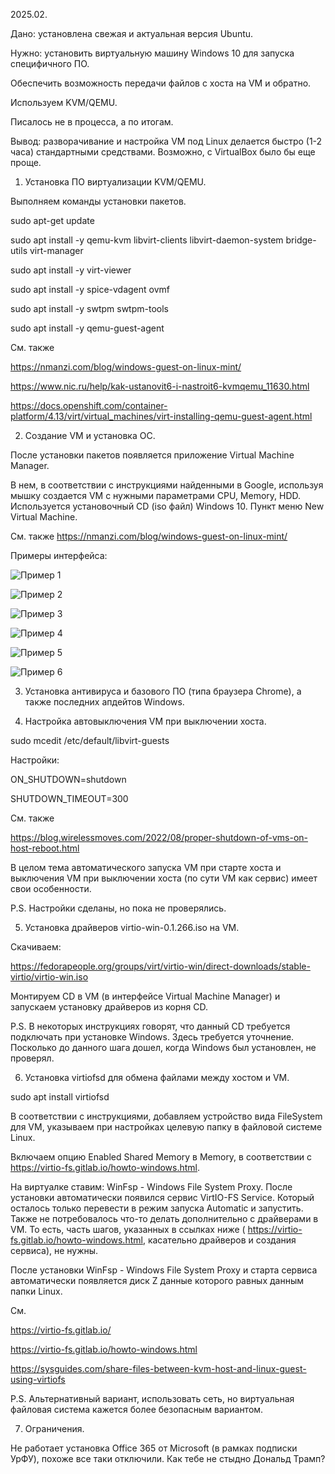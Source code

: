 2025.02.

Дано: установлена свежая и актуальная версия Ubuntu.

Нужно: установить виртуальную машину Windows 10 для запуска специфичного ПО.

Обеспечить возможность передачи файлов с хоста на VM и обратно.

Используем KVM/QEMU.

Писалось не в процесса, а по итогам.

Вывод: разворачивание и настройка VM под Linux делается быстро (1-2 часа) стандартными средствами. Возможно, с VirtualBox было бы еще проще.

1) Установка ПО виртуализации KVM/QEMU.

Выполняем команды установки пакетов.

sudo apt-get update

sudo apt install -y qemu-kvm libvirt-clients libvirt-daemon-system bridge-
utils virt-manager

sudo apt install -y virt-viewer

sudo apt install -y spice-vdagent ovmf

sudo apt install -y swtpm swtpm-tools

sudo apt install -y qemu-guest-agent

См. также

https://nmanzi.com/blog/windows-guest-on-linux-mint/

https://www.nic.ru/help/kak-ustanovit6-i-nastroit6-kvmqemu_11630.html

https://docs.openshift.com/container-platform/4.13/virt/virtual_machines/virt-installing-qemu-guest-agent.html

2) Создание VM и установка ОС.

После установки пакетов появляется приложение
Virtual Machine Manager.

В нем, в соответствии с инструкциями найденными в Google, 
используя мышку создается VM с нужными параметрами CPU, Memory, HDD.
Используется установочный CD (iso файл) Windows 10.
Пункт меню New Virtual Machine.

См. также
https://nmanzi.com/blog/windows-guest-on-linux-mint/

Примеры интерфейса:

![Пример 1](https://github.com/VeretennikovAlexander/OS-Public/blob/master/Supplementals/Linux%20KVM%20%26%20QEMU/Create%20a%20new%20virtual%20machine%201.png) 

![Пример 2](https://github.com/VeretennikovAlexander/OS-Public/blob/master/Supplementals/Linux%20KVM%20%26%20QEMU/Create%20a%20new%20virtual%20machine%202.png) 

![Пример 3](https://github.com/VeretennikovAlexander/OS-Public/blob/master/Supplementals/Linux%20KVM%20%26%20QEMU/Create%20a%20new%20virtual%20machine%203.png) 

![Пример 4](https://github.com/VeretennikovAlexander/OS-Public/blob/master/Supplementals/Linux%20KVM%20%26%20QEMU/Create%20a%20new%20virtual%20machine%204.png) 
 
![Пример 5](https://github.com/VeretennikovAlexander/OS-Public/blob/master/Supplementals/Linux%20KVM%20%26%20QEMU/Create%20a%20new%20virtual%20machine%205.png) 

![Пример 6](https://github.com/VeretennikovAlexander/OS-Public/blob/master/Supplementals/Linux%20KVM%20%26%20QEMU/Create%20a%20new%20virtual%20machine%206.png) 

3) Установка антивируса и базового ПО (типа браузера Chrome), а также
последних апдейтов Windows.

4) Настройка автовыключения VM при выключении хоста.

sudo mcedit /etc/default/libvirt-guests

Настройки:

ON_SHUTDOWN=shutdown

SHUTDOWN_TIMEOUT=300

См. также

https://blog.wirelessmoves.com/2022/08/proper-shutdown-of-vms-on-host-reboot.html

В целом тема автоматического запуска VM
при старте хоста и выключения VM при выключении хоста (по сути VM как сервис) имеет свои особенности.

P.S. Настройки сделаны, но пока не проверялись.

5) Установка драйверов virtio-win-0.1.266.iso на VM.

Скачиваем:

https://fedorapeople.org/groups/virt/virtio-win/direct-downloads/stable-virtio/virtio-win.iso

Монтируем CD в VM (в интерфейсе Virtual Machine Manager) и запускаем установку драйверов из корня CD.

P.S. В некоторых инструкциях говорят, что данный CD требуется подключать при
установке Windows. Здесь требуется уточнение. Посколько до данного шага дошел, когда Windows был установлен, не проверял.

6) Установка virtiofsd для обмена файлами между хостом и VM.

sudo apt install virtiofsd

В соответствии с инструкциями, добавляем устройство вида FileSystem для VM,
указываем при настройках целевую папку в файловой системе Linux.

Включаем опцию Enabled Shared Memory в Memory, в
соответствии с https://virtio-fs.gitlab.io/howto-windows.html.

На виртуалке ставим:
WinFsp - Windows File System Proxy.
После установки автоматически появился сервис VirtIO-FS Service.
Который осталось только перевести в режим запуска Automatic и запустить.
Также не потребовалось что-то делать дополнительно с драйверами в VM.
То есть, часть шагов, указанных в ссылках ниже (
https://virtio-fs.gitlab.io/howto-windows.html,
касательно драйверов и создания сервиса), не нужны.

После установки WinFsp - Windows File System Proxy и старта сервиса
автоматически появляется диск Z данные которого равных данным папки Linux.

См.

https://virtio-fs.gitlab.io/

https://virtio-fs.gitlab.io/howto-windows.html

https://sysguides.com/share-files-between-kvm-host-and-linux-guest-using-virtiofs

P.S. Альтернативный вариант, использовать сеть, но виртуальная файловая система кажется более безопасным вариантом.

7. Ограничения.

Не работает установка Office 365 от Microsoft (в рамках подписки УрФУ), похоже все таки отключили. Как тебе не стыдно Дональд Трамп?

